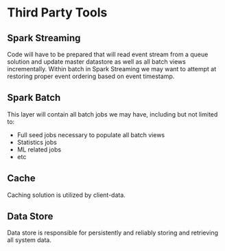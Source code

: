 # Third Party Tools

## Spark Streaming

Code will have to be prepared that will read event stream from a queue solution and update master datastore as well as all batch views incrementally. Within batch in Spark Streaming we may want to attempt at restoring proper event ordering based on event timestamp.

## Spark Batch

This layer will contain all batch jobs we may have, including but not limited to:

- Full seed jobs necessary to populate all batch views
- Statistics jobs
- ML related jobs
- etc


## Cache

Caching solution is utilized by client-data.

## Data Store

Data store is responsible for persistently and reliably storing and retrieving all system data.


